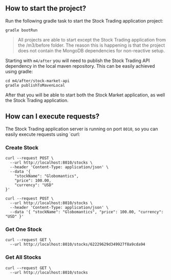 ## How to start the project?
Run the following gradle task to start the Stock Trading application project:
```
gradle bootRun
```

>All projects are able to start except the Stock Trading application from the /m3/before folder.
> The reason this is happening is that the project does not contain the MongoDB dependencies for non-reactive setup. 

Starting with `m4/after` you will need to publish the Stock Trading API dependency in the local maven repository. This can be easily achieved using gradle:
```
cd m4/after/stock-market-api
gradle publishToMavenLocal
```
After that you will be able to start both the Stock Market application, as well the Stock Trading application.
## How can I execute requests?

The Stock Trading application server is running on port `8010`, so you can easily execute requests using `curl:
### Create Stock
```
curl --request POST \
  --url http://localhost:8010/stocks \
  --header 'Content-Type: application/json' \
  --data '{ 
	"stockName": "Globomantics",
	"price": 100.00,
	"currency": "USD"
}'

curl --request POST \
  --url http://localhost:8010/stocks \
  --header 'Content-Type: application/json' \
  --data '{ "stockName": "Globomantics", "price": 100.00, "currency": "USD" }'
```
### Get One Stock
```
curl --request GET \
  --url http://localhost:8010/stocks/62229629d349927f8a9cda94
```
### Get All Stocks
```
curl --request GET \
  --url http://localhost:8010/stocks
```